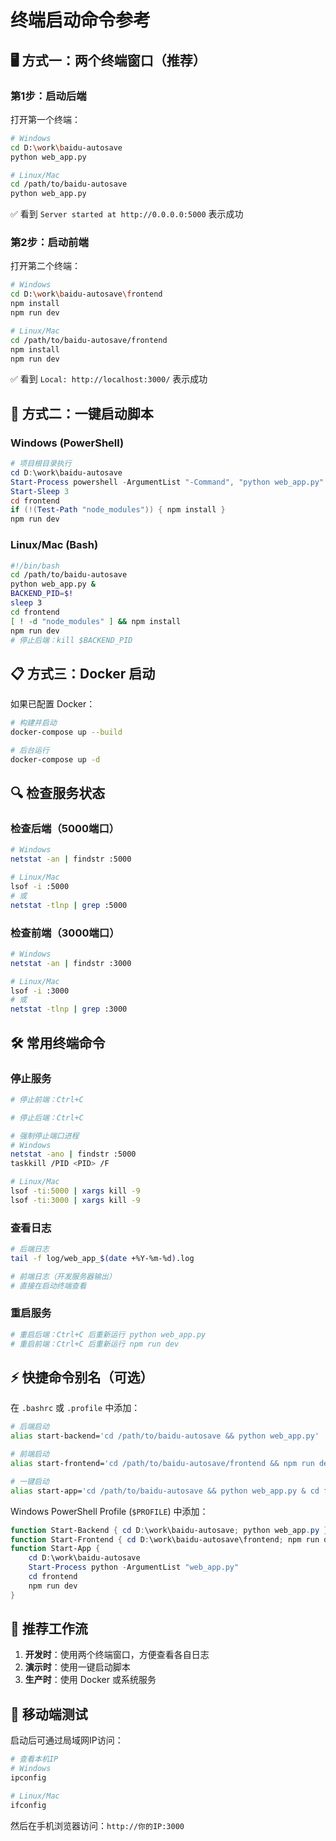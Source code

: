 # 终端启动命令参考

## 🖥️ 方式一：两个终端窗口（推荐）

### 第1步：启动后端
打开第一个终端：
```bash
# Windows
cd D:\work\baidu-autosave
python web_app.py

# Linux/Mac  
cd /path/to/baidu-autosave
python web_app.py
```

✅ 看到 `Server started at http://0.0.0.0:5000` 表示成功

### 第2步：启动前端
打开第二个终端：
```bash
# Windows
cd D:\work\baidu-autosave\frontend
npm install
npm run dev

# Linux/Mac
cd /path/to/baidu-autosave/frontend
npm install  
npm run dev
```

✅ 看到 `Local: http://localhost:3000/` 表示成功

## 🚀 方式二：一键启动脚本

### Windows (PowerShell)
```powershell
# 项目根目录执行
cd D:\work\baidu-autosave
Start-Process powershell -ArgumentList "-Command", "python web_app.py"
Start-Sleep 3
cd frontend
if (!(Test-Path "node_modules")) { npm install }
npm run dev
```

### Linux/Mac (Bash)
```bash
#!/bin/bash
cd /path/to/baidu-autosave
python web_app.py &
BACKEND_PID=$!
sleep 3
cd frontend
[ ! -d "node_modules" ] && npm install
npm run dev
# 停止后端：kill $BACKEND_PID
```

## 📋 方式三：Docker 启动

如果已配置 Docker：
```bash
# 构建并启动
docker-compose up --build

# 后台运行
docker-compose up -d
```

## 🔍 检查服务状态

### 检查后端（5000端口）
```bash
# Windows
netstat -an | findstr :5000

# Linux/Mac
lsof -i :5000
# 或
netstat -tlnp | grep :5000
```

### 检查前端（3000端口）  
```bash
# Windows
netstat -an | findstr :3000

# Linux/Mac  
lsof -i :3000
# 或
netstat -tlnp | grep :3000
```

## 🛠️ 常用终端命令

### 停止服务
```bash
# 停止前端：Ctrl+C

# 停止后端：Ctrl+C

# 强制停止端口进程
# Windows
netstat -ano | findstr :5000
taskkill /PID <PID> /F

# Linux/Mac
lsof -ti:5000 | xargs kill -9
lsof -ti:3000 | xargs kill -9
```

### 查看日志
```bash
# 后端日志
tail -f log/web_app_$(date +%Y-%m-%d).log

# 前端日志（开发服务器输出）
# 直接在启动终端查看
```

### 重启服务
```bash
# 重启后端：Ctrl+C 后重新运行 python web_app.py
# 重启前端：Ctrl+C 后重新运行 npm run dev  
```

## ⚡ 快捷命令别名（可选）

在 `.bashrc` 或 `.profile` 中添加：
```bash
# 后端启动
alias start-backend='cd /path/to/baidu-autosave && python web_app.py'

# 前端启动  
alias start-frontend='cd /path/to/baidu-autosave/frontend && npm run dev'

# 一键启动
alias start-app='cd /path/to/baidu-autosave && python web_app.py & cd frontend && npm run dev'
```

Windows PowerShell Profile (`$PROFILE`) 中添加：
```powershell
function Start-Backend { cd D:\work\baidu-autosave; python web_app.py }
function Start-Frontend { cd D:\work\baidu-autosave\frontend; npm run dev }
function Start-App { 
    cd D:\work\baidu-autosave
    Start-Process python -ArgumentList "web_app.py"  
    cd frontend
    npm run dev
}
```

## 🎯 推荐工作流

1. **开发时**：使用两个终端窗口，方便查看各自日志
2. **演示时**：使用一键启动脚本
3. **生产时**：使用 Docker 或系统服务

## 📱 移动端测试

启动后可通过局域网IP访问：
```bash
# 查看本机IP
# Windows
ipconfig

# Linux/Mac  
ifconfig
```

然后在手机浏览器访问：`http://你的IP:3000`
